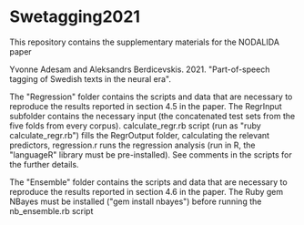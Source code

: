 # Swetagging2021
 This repository contains the supplementary materials for the NODALIDA paper

Yvonne Adesam and Aleksandrs Berdicevskis. 2021. "Part-of-speech tagging of Swedish texts in the neural era".

The "Regression" folder contains the scripts and data that are necessary to reproduce the results reported in section 4.5 in the paper. The RegrInput subfolder contains the necessary input (the concatenated test sets from the five folds from every corpus). calculate_regr.rb script (run as "ruby calculate_regr.rb") fills the RegrOutput folder, calculating the relevant predictors, regression.r runs the regression analysis (run in R, the "languageR" library must be pre-installed). See comments in the scripts for the further details.

The "Ensemble" folder contains the scripts and data that are necessary to reproduce the results reported in section 4.6 in the paper. The Ruby gem NBayes must be installed ("gem install nbayes") before running the nb_ensemble.rb script
